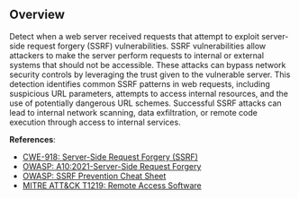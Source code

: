 ## Overview

Detect when a web server received requests that attempt to exploit server-side request forgery (SSRF) vulnerabilities. SSRF vulnerabilities allow attackers to make the server perform requests to internal or external systems that should not be accessible. These attacks can bypass network security controls by leveraging the trust given to the vulnerable server. This detection identifies common SSRF patterns in web requests, including suspicious URL parameters, attempts to access internal resources, and the use of potentially dangerous URL schemes. Successful SSRF attacks can lead to internal network scanning, data exfiltration, or remote code execution through access to internal services.

**References**:
- [CWE-918: Server-Side Request Forgery (SSRF)](https://cwe.mitre.org/data/definitions/918.html)
- [OWASP: A10:2021-Server-Side Request Forgery](https://owasp.org/Top10/A10_2021-Server-Side_Request_Forgery_%28SSRF%29/)
- [OWASP: SSRF Prevention Cheat Sheet](https://cheatsheetseries.owasp.org/cheatsheets/Server_Side_Request_Forgery_Prevention_Cheat_Sheet.html)
- [MITRE ATT&CK T1219: Remote Access Software](https://attack.mitre.org/techniques/T1219/) 